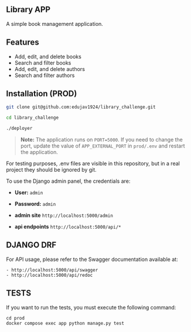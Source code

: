 <!-- filepath: /app/README.md -->
## Library APP

A simple book management application.

## Features

- Add, edit, and delete books
- Search and filter books
- Add, edit, and delete authors
- Search and filter authors

## Installation (PROD)

```bash
git clone git@github.com:edujav1924/library_challenge.git

cd library_challenge

./deployer
```
> **Note:** The application runs on `PORT=5000`. If you need to change the port, update the value of `APP_EXTERNAL_PORT` in `prod/.env` and restart the application.

For testing purposes, .env files are visible in this repository, but in a real project they should be ignored by git.

To use the Django admin panel, the credentials are:

- **User:** `admin`
- **Password:** `admin`

- **admin site** `http://localhost:5000/admin`
- **api endpoints** `http://localhost:5000/api/*`

## DJANGO DRF

For API usage, please refer to the Swagger documentation available at:

```
- http://localhost:5000/api/swagger
- http://localhost:5000/api/redoc
```

## TESTS

If you want to run the tests, you must execute the following command:

```
cd prod
docker compose exec app python manage.py test

```